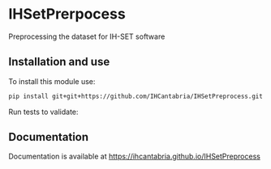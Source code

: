 # IHSetPrerpocess

Preprocessing the dataset for IH-SET software

## Installation and use

To install this module use:

```sh
pip install git+git+https://github.com/IHCantabria/IHSetPreprocess.git
```

Run tests to validate:

## Documentation

Documentation is available at https://ihcantabria.github.io/IHSetPreprocess

